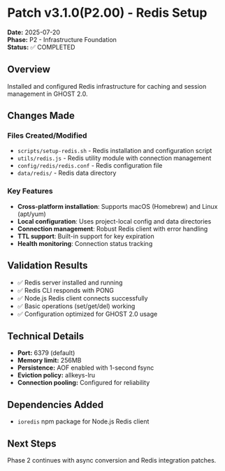 # Patch v3.1.0(P2.00) - Redis Setup

**Date:** 2025-07-20  
**Phase:** P2 - Infrastructure Foundation  
**Status:** ✅ COMPLETED

## Overview
Installed and configured Redis infrastructure for caching and session management in GHOST 2.0.

## Changes Made

### Files Created/Modified
- `scripts/setup-redis.sh` - Redis installation and configuration script
- `utils/redis.js` - Redis utility module with connection management
- `config/redis/redis.conf` - Redis configuration file
- `data/redis/` - Redis data directory

### Key Features
- **Cross-platform installation**: Supports macOS (Homebrew) and Linux (apt/yum)
- **Local configuration**: Uses project-local config and data directories
- **Connection management**: Robust Redis client with error handling
- **TTL support**: Built-in support for key expiration
- **Health monitoring**: Connection status tracking

## Validation Results
- ✅ Redis server installed and running
- ✅ Redis CLI responds with PONG
- ✅ Node.js Redis client connects successfully
- ✅ Basic operations (set/get/del) working
- ✅ Configuration optimized for GHOST 2.0 usage

## Technical Details
- **Port:** 6379 (default)
- **Memory limit:** 256MB
- **Persistence:** AOF enabled with 1-second fsync
- **Eviction policy:** allkeys-lru
- **Connection pooling:** Configured for reliability

## Dependencies Added
- `ioredis` npm package for Node.js Redis client

## Next Steps
Phase 2 continues with async conversion and Redis integration patches. 